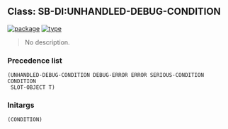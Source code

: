 ## Class: SB-DI:UNHANDLED-DEBUG-CONDITION
[![package](https://img.shields.io/badge/Package-SB--DI-5f9ea0.svg?style=social&colorA=999999)](../) [![type](https://img.shields.io/badge/Type-Class-5f9ea0.svg?style=social&colorA=999999)](../#class) 

> No description.

### Precedence list
```
(UNHANDLED-DEBUG-CONDITION DEBUG-ERROR ERROR SERIOUS-CONDITION CONDITION
 SLOT-OBJECT T)
```
### Initargs
```
(CONDITION)
```
